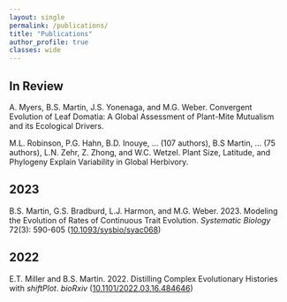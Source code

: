 ```yaml
---
layout: single
permalink: /publications/
title: "Publications"
author_profile: true
classes: wide
---
```


## In Review

A. Myers, B.S. Martin, J.S. Yonenaga, and M.G. Weber. Convergent Evolution of Leaf Domatia: A Global Assessment of Plant-Mite Mutualism and its Ecological Drivers.

M.L. Robinson, P.G. Hahn, B.D. Inouye, ... (107 authors), B.S Martin, ... (75 authors), L.N. Zehr, Z. Zhong, and W.C. Wetzel. Plant Size, Latitude, and Phylogeny Explain Variability in Global Herbivory.

## 2023

B.S. Martin, G.S. Bradburd, L.J. Harmon, and M.G. Weber. 2023. Modeling the Evolution of Rates of Continuous Trait Evolution. _Systematic Biology_ 72(3): 590-605 ([10.1093/sysbio/syac068](https://doi.org/10.1093/sysbio/syac068))

## 2022

E.T. Miller and B.S. Martin. 2022. Distilling Complex Evolutionary Histories with _shiftPlot_. _bioRxiv_ ([10.1101/2022.03.16.484646](https://doi.org/10.1101/2022.03.16.484646))